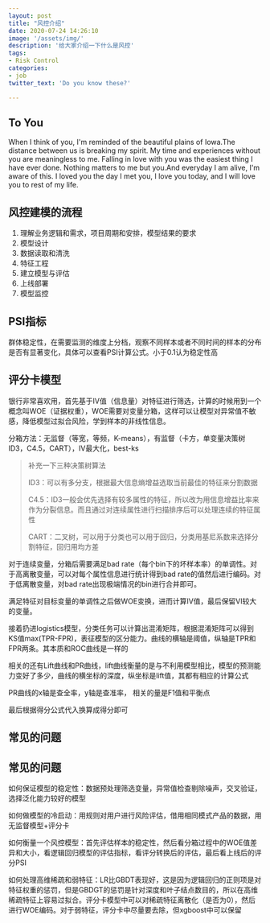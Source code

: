 ```yaml
---
layout: post
title: "风控介绍"
date: 2020-07-24 14:26:10
image: '/assets/img/'
description: '给大家介绍一下什么是风控'
tags:
- Risk Control
categories:
- job
twitter_text: 'Do you know these?'

---
```


## To You

When I think of you, I'm reminded of the beautiful plains of Iowa.The distance between us is breaking my spirit. My time and experiences without you are meaningless to me. Falling in love with you was the easiest thing I have ever done. Nothing matters to me but you.And everyday I am alive, I'm aware of this. I loved you the day I met you, I love you today, and I will love you to rest of my life.

## 风控建模的流程

1. 理解业务逻辑和需求，项目周期和安排，模型结果的要求
2. 模型设计
3. 数据读取和清洗
4. 特征工程
5. 建立模型与评估
6. 上线部署
7. 模型监控

## PSI指标

群体稳定性，在需要监测的维度上分档，观察不同样本或者不同时间的样本的分布是否有显著变化，具体可以查看PSI计算公式。小于0.1认为稳定性高

## 评分卡模型

银行非常喜欢用，首先基于IV值（信息量）对特征进行筛选，计算的时候用到一个概念叫WOE（证据权重），WOE需要对变量分箱，这样可以让模型对异常值不敏感，降低模型过拟合风险，学到样本的非线性信息。

分箱方法：无监督（等宽，等频，K-means），有监督（卡方，单变量决策树ID3，C4.5，CART），IV最大化，best-ks

> 补充一下三种决策树算法
>
> ID3：可以有多分支，根据最大信息熵增益选取当前最佳的特征来分割数据
>
> C4.5：ID3一般会优先选择有较多属性的特征，所以改为用信息增益比率来作为分裂信息。而且通过对连续属性进行扫描排序后可以处理连续的特征属性
>
> CART：二叉树，可以用于分类也可以用于回归，分类用基尼系数来选择分割特征，回归用均方差

对于连续变量，分箱后需要满足bad rate（每个bin下的坏样本率）的单调性。对于高离散变量，可以对每个属性信息进行统计得到bad rate的值然后进行编码。对于低离散变量，对bad rate出现极端情况的bin进行合并即可。

满足特征对目标变量的单调性之后做WOE变换，进而计算IV值，最后保留VI较大的变量。

接着扔进logistics模型，分类任务可以计算出混淆矩阵，根据混淆矩阵可以得到KS值max(TPR-FPR)，表征模型的区分能力。曲线的横轴是阈值，纵轴是TPR和FPR两条。其本质和ROC曲线是一样的

相关的还有Lift曲线和PR曲线，lift曲线衡量的是与不利用模型相比，模型的预测能力变好了多少，曲线的横坐标的深度，纵坐标是lift值，其都有相应的计算公式

PR曲线的x轴是查全率，y轴是查准率， 相关的量是F1值和平衡点

最后根据得分公式代入换算成得分即可

## 常见的问题

## 常见的问题

如何保证模型的稳定性：数据预处理筛选变量，异常值检查剔除噪声，交叉验证，选择泛化能力较好的模型

如何做模型的冷启动：用规则对用户进行风险评估，借用相同模式产品的数据，用无监督模型+评分卡

如何衡量一个风控模型：首先评估样本的稳定性，然后看分箱过程中的WOE值差异和大小，看逻辑回归模型的评估指标，看评分转换后的评估，最后看上线后的评分PSI

如何处理高维稀疏和弱特征：LR比GBDT表现好，这是因为逻辑回归的正则项是对特征权重的惩罚，但是GBDGT的惩罚是针对深度和叶子结点数目的，所以在高维稀疏特征上容易过拟合。评分卡模型中可以对稀疏特征离散化（是否为0），然后进行WOE编码。对于弱特征，评分卡中尽量要去除，但xgboost中可以保留







